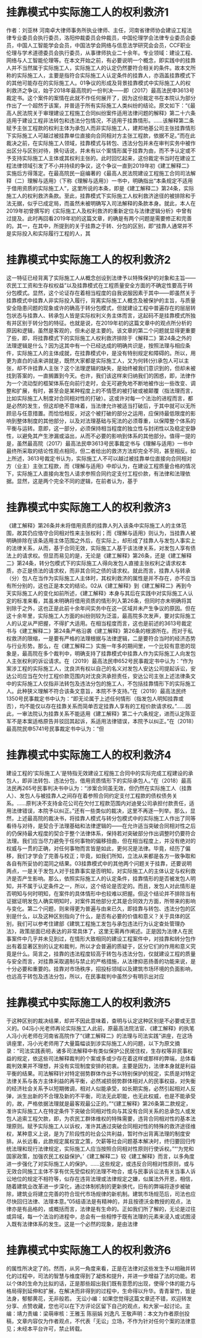 # 挂靠模式中实际施工人的权利救济1

作者：刘亚林 河南卓大律师事务所执业律师、主任，河南省律师协会建设工程法律专业委员会执行委员，洛阳仲裁委员会仲裁员，中国伦理学会法律专业委员会委员，中国人工智能学会会员，中国法学会网络与信息法学研究会会员，CCF职业伦理与学术道德委员会执行委员，从事律师执业二十余年。专业领域：建设工程、网络与人工智能伦理等。在本文开始之前，有必要说明一个概念，即实践中的挂靠人并不当然属于实际施工人，实际施工人的认定仍然要符合相关的条件。故本文所称的实际施工人，主要是指符合实际施工人认定条件的挂靠人，亦涵盖挂靠模式下的其他可能存在的实际施工人。01争议的形成及背景挂靠模式中实际施工人的权利救济之争议，始于2018年最高院的一份判决——即（2017）最高法民申3613号裁定书。这个案件的案情在此就不作任何展开了，因为这份裁定书在本院认为部分作出了一个超然于该案，并普适于所有实际施工人类纠纷的结论。原文如下：“《最高人民法院关于审理建设工程施工合同纠纷案件适用法律问题的解释》第二十六条适用于建设工程非法转包和违法分包情况，不适用于挂靠情形。……该解释第二条赋予主张工程款的权利主体为承包人而非实际施工人，建邦地基公司主张挂靠情形下实际施工人可越过被挂靠单位直接向合同相对方主张工程款，依据不足。”而在此裁决之前，在实际施工人领域，挂靠模式与转包、违法分包并未在审判实务中被作出区分与区别对待，换句话说，并未有以个案情形属于挂靠为由，而不予认定或不予支持实际施工人主体或其权利主张的。此时回忆起来，这份裁定书当时在建设工程法律领域引发了不小并持续的争议，这个争议一直到2019年初《建工解释二》实施后方得落定。在最高院民一庭编著的《最高人民法院建设工程施工合同司法解释（二）理解与适用》（下称《理解与适用》）一书中，明确指出“本条规定不适用于借用资质的实际施工人”，这里所说的本条，即是《建工解释二》第24条，实际施工人的权利救济条款。至此，挂靠模式下实际施工人权利救济途径的被排除和于法无据，似乎已成定局，而虽然未被明确写入司法解释的条款本身。就此，本人在2019年初曾撰写的《实际施工人及权利救济的重新定位与法律逻辑分析》中曾有过提及。此时再回看2019年初的这篇文章，的确是有两个问题是需要修正和完善的。其一，在其中，所提到的关于挂靠之于转、分包的区别，即“挂靠人通常并不是实际投入和实际履行工程的人，其

# 挂靠模式中实际施工人的权利救济2

这一特征已经背离了实际施工人从概念创设到法律予以特殊保护的对象和主旨——农民工工资和生存权权益”以及挂靠模式在工程质量安全方面的不确定性要高于转分包模式。显然，这个论证存在着相当程度的自我说服因素于其中——即虽然关于挂靠模式中挂靠人非实际投入履行，背离实际施工人概念及被保护的主旨，与质量安全隐患问题的现象或许的确高于转分包模式，但就建设工程中普遍存在的层层转包状态与挂靠人、转承包人皆是实际权利义务主体而言，这起码不是挂靠模式所独有并区别于转分包的特征。也就是说，在2019年初的这篇文章中的观点所分析的原因和逻辑，虽然是客观的，但未必是主要的。该文章的第二个问题就显得更重要了些，即，将挂靠模式下的实际施工人权利救济排除于《解释二》第24条之外的法理逻辑是什么？因为这其中有一个已经达成的明确共识是，按照法理与相应条件，实际施工人的主体成就，在挂靠模式中，是没有特别规定和障碍的。所以，用更为直白的话来讲就是，既然大家都是实际施工人，又为何转(分)承包人可以主张，却不许挂靠人主张？这个法理逻辑的缺失，是始终被我们意识到的，但却未被找到答案的，一直搁置到今天。也许，我们该这样来归纳我们的困惑，即，法律作为一个流动型的框架体系在向前行走时，会无可避免地不断地被作出一些改变、调整和扩展，有时，甚至会是某种程度上的不情愿的被打破或被颠覆（指法理而言，比如实际施工人制度对合同相对性的打破）。这或许对每一个法治的进程而言，都是必然的发生，但这却绝不意味着，当法律允许被适当打破后，于其中就可以无所顾忌与任意措置。而恰恰相反，对这个被打破的部分之运用，应保持最低限度的影响到整体制度的其他部分，以及对法理基础与宪法的必须尊重，以保障整个体系的平衡与运转。意即，这一部分，必须保持相当程度的独立性与封闭性以及稳定安静性，以避免其产生渗漏或溢出，从而不必要的影响到体系的其他部分。值得一提的是，虽然最高院（2017）最高法民申3613号民事裁定书与《理解与适用》一书中最终所采取的结论性观点相同，但二者给出的救济方法却完全不同，甚至相反。如上所述，3613号裁定书认为，实际施工人不可以越过被挂靠单位直接向合同相对方（业主）主张工程款，而《理解与适用》中却认为，在建设工程质量合格的情况下，实际施工人直接向发包人请求参照合同约定支付工程价款，有法律和法理依据。显然，这是两个完全不同的逻辑，在前者认为，基于

# 挂靠模式中实际施工人的权利救济3

《建工解释》第26条并未将借用资质的挂靠人列入该条中实际施工人的主体范围，故其仍应恪守合同相对性来主张权利；而《理解与适用》则认为，当挂靠人被明确排除在该条适用主体范围之外后，在实际上，却形成了挂靠人与发包人事实上的法律关系，从而，基于合同无效，实际施工人基于该法律关系，对发包人享有债法上的请求权。但显而易见的是，无论是《建工解释》第26条，还是《建工解释二》第24条，转分包模式下的实际施工人得向发包人直接主张权利之请求权本质，亦正是债法的请求权，而非其合同之债的请求权。就此而言，挂靠人与转承（分）包人在当作为实际施工人主体时，其权利救济的属性是并不存在，亦不应当有所分别的，这也正是本文的结论。02从《建工解释》到《建工解释二》再到今天实际施工人的变化如前所述，《建工解释》本身与其后在实践中对实际施工人认定的标准来看，其虽未明确将借用资质的情形列入第26条，但同时亦未明确将其别除于之外，这也正是此前十余年间实务中在这一区域并未产生争议的原因。但在这十余年里，实际施工人方面的纠纷则较为泛滥，最高院多次发声，要对实际施工人的认定从严把握，不得扩大适用。在相当程度而言，这也是前述的3613号裁定书与《建工解释二》第24条严格沿袭《建工解释》第26条的根源所在。而对于私权救济的限缩，一是要有严格的法理根据与法律逻辑，二是要符合当时的经济态势与行业形势。那么，在《建工解释二》实施一年多的期间里，一个比较有意思的现象是，最高院在多个裁判中，明确支持了挂靠模式中挂靠人作为实际施工人向发包人主张权利的诉讼请求。在（2019）最高法民申652号民事裁定书中认为：“作为案涉工程的实际施工人，沈良洪有权以自己的名义对发包人安达公司提起诉讼，安达公司应当在欠付工程价款范围内对沈良洪承担责任，安达公司主张上述法律条文中的实际施工人仅指非法转包及违法分包的施工人，不包括挂靠情形下的实际施工人。此种狭义理解不符合该条文意旨，本院不予支持。”在（2019）最高法民终1350号民事裁定书中认为：“即无论属于上述任何情形（指发包人明知挂靠或否），均不能仅以存在挂靠关系而简单否定挂靠人享有的工程价款请求权。”……因此，一审法院认为挂靠关系不能适用《建工解释》第二十六条规定，进而认定陈亚军不是本案适格原告并驳回其起诉，系适用法律错误，本院予以纠正。”在（2018）最高院民申5741号民事裁定书中认为：“但

# 挂靠模式中实际施工人的权利救济4

建设工程的‘实际施工人’是特指无效建设工程施工合同中的实际完成工程建设的承包人，即非法转包、违法分包，借用资质情形下的实际承包人。”在（2018）最高法民再265号民事判决书中认为：“涉案合同虽无效，但仍然在实际施工人（挂靠人）、发包人与被挂靠人之间存在着参照合同约定支付工程款的债权债务关系。……原判决不支持金花公司在欠付工程款范围内对迪旻公司承担付款责任，适用法律错误，本院予以纠正。”还有一些类似的裁决，这里不再逐一列举。那么，显然，上述最高院的裁决书，将挂靠人模式与转分包模式中的实际施工人作出了同等看待与对待，是契合于法理基础和法律逻辑的——在允许适当突破合同相对性之后的仍保持最大程度的契合于整个法律体系，保持若对突破部分作出调整时仍要符合法理。我们应当尽力避免于任何事物的偏移扭曲，但在相当程度上，并没有绝对的权威与一贯的正确，对任何事物而言皆是如此，更何况是法律。毕竟，经历了偏移，我们才学会了完善与校正；毕竟，如我们所知，立法从来都是各方一致争取和各自有所妥协的混同之结果。03挂靠模式中的其他两个问题关于挂靠，还要说明两点，一是关于发包人对于挂靠事实是否明知，对实际施工人的主体认定与权利救济是否产生影响。那么，依照实际施工人的认定条件，挂靠情形的是否被发包人明知，并不属于认定条件之一，所以，这个结论是否定的。而且，发包人对此情形是否明知与何时明知，在案件的具体情形中也较难以把握。但这个结论并不排除当有证据证明发包人确实明知时，对案件其他部分尤其是合同效力方面，所带来的影响与变化。第二个问题，则来得更为普遍与由来已久，即挂靠与转包、违法分包的区别是什么，以及这种区别指向了什么，是否有必要的价值和意义？关于具体的区别，我们可以参考住建部《建筑工程施工发包与承包违法行为认定查处管理办法》，政策层面已经表达的非常具体了，这里无需再作阐述。正是因为法律人在民事案件中几乎并未见到过，在情形大致相同的建设工程案件中，对挂靠和转分包作出有着显著区别的认定和裁判，所以才会普遍的质疑于，区分它们的作用和意义究竟是什么。简言之，挂靠的违法程度较高于转包与违法分包，仅就建设工程的质量与安全而言，对挂靠采取遏制与禁止的严格措施，从法律抑恶扬善的功能来说，是十分必要和重要的。挂靠对市场秩序，招投标领域以及建筑市场环境的负面影响，也远高于转包及违法分包，所以，在民事裁判中虽然少有明示出对应

# 挂靠模式中实际施工人的权利救济5

于这种区别的裁决结果，却并不因此意味着，查明与认定这种区别是不必要或无意义的。04冯小光老师再论实际施工人此前，原最高法院法官、《建工解释》的执笔人冯小光老师在河南省高院作了“《建工解释二》的法理与司法实践”讲座，在这场讲座里，冯小光老师用了大量篇幅谈到涉实际施工人的问题，以下为原文摘录：“司法实践表明，诸多司法解释中有类似保护公民居住权，生存权等非民事权益的规定，依这些司法解释裁判的个案或多或少存在着这样或那样的弊端，总体看裁判效果并不理想，并没有实现制度安排的初衷。主要是因为，法律本身就是利益平衡的结果。司法解释针对特定弱势群体作出予以特别保护的规定，实质是对特定法律关系与各方主体利益的再平衡，必然减损弱势群体相对人的民事权益，对失衡的经济社会关系予以短期微调，相对人似能承受，如长期实施，必然引起相对人反弹，派生出新的不合理及新的不平衡，司法无此职能，也无此权威，也是不能承受的，故，严格依据法理就是最客观最公正的。”“《建工解释》第26条第二款规定，准许实际施工人在特定条件下突破合同相对性向与其没有合同关系的总承包人或发包人追索工程欠款，即，为农民工群体维权的特殊需要，违背合同相对性的基本法理原则。赋予实际施工人以诉权，准许其通过突破合同相对性的特殊的救济途径维权，某种意义上说，是为了阶段性的社会公共利益，暂时作出背离法理的制度安排。从长远看，此款规定属权宜之策，欠薪等社会问题基本解决时，终归要回归传统法理和现行法律规定，实际施工人应当按照合同相对性原则行使诉权。”“‘为党和国家政策，加强农民工权益保护。’《建工解释二》较《建工解释》而言，以多角度进一步强化了对实际施工人的保护。……这些规定，或违反合同相对性原则，或与无效合同施工主体不享有优先受偿权的法理不吻合，或与民事诉讼法有关当事人诉讼地位的规定不相符等，似存在违背法理或法律规定之嫌，似属法外开恩，相信，随着建筑业改革进一步深化，通过体制机制的更新换代，旧有的弊端将逐步被破除，建筑业将建立完善的符合现代市场规律的新机制。建筑市场规范后，司法也应尽快回归法律、法理本意。”05结语法是有精神的，并且按德沃金教授的观点，法律亦是有品格的，或概括而言，法律是有生命的。正如我们所了解的，无论是过往或异域，每一个法治的进程中，总会有一些相悖于既有法理的元素来浸入或试图浸入既有法律体系的发生。这是一个必然的现象，是由法律

# 挂靠模式中实际施工人的权利救济6

的属性所决定了的。然而，从另一角度来看，正是在法律对这些发生予以相融并转化的过程中，司法的智慧与维度得到了凝炼和提升，并进一步增益了法的功能。若以个体的生命为比拟的话，正是那些超出我们既有意愿的出现，使得个体的能力与格局得到延伸和扩展，在解决而非得到的过程中，生命得以升华。青青翠竹，皆是法身，郁郁黄花，无非般若。 无讼小编：如果您觉得这篇文章还不错，欢迎转发分享、点赞收藏，您也可以在下方评论区留下自己的观点，和大家一起讨论。主编：靖力责编：梁萌审核：王雅玉 陈丽娟 刘逸凡 王敬声明：本文为作者原创投稿，文章内容仅为作者观点，不代表「无讼」立场，不作为针对任何个案的法律意见；未经本平台许可，禁止转载。

